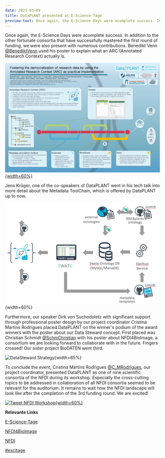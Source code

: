 ```yaml
---
date: 2021-03-09
title: DataPLANT presented at E-Science-Tage
preview-text: Once again, the E-Science Days were acomplete success. In addition to the other fortunate consortia that have successfully mastered the first round of funding, we were also present with numerous contributions. Benedikt Venn used his poster to explain what an ARC (Annotated Research Context) actually is. Jens Krüger, one of the co-speakers of DataPLANT went in his tech talk into more detail about the Metadata ToolChain, which is offered by DataPLANT up to now. Furthermore, our speaker Dirk ...
---
```


Once again, the E-Science Days were acomplete success. In addition to the other fortunate consortia that have successfully mastered the first round of funding, we were also present with numerous contributions. Benedikt Venn [@BenediktVenn](https://twitter.com/BenediktVenn) used his poster to explain what an ARC (Annotated Research Context) actually is. 

[![Annotated Research Context](/src/assets/images/news/DataPLANT-ARC-EST-kl.png "Annotated Research Context"){width=60%}](https://heibox.uni-heidelberg.de/d/0be3b8d9bda24aa09629/files/?p=%2FPoster%2FFostering%20the%20democratization%20of%20research%20data%20by%20using%20the%20Annotated%20Research%20Context%20(ARC)%20as%20practical%20implementation.pdf)

Jens Krüger, one of the co-speakers of DataPLANT went in his tech talk into more detail about the Metadata ToolChain, which is offered by DataPLANT up to now.

![Metadata Toolchain](/src/assets/images/news/Metadata-Toolchain.png "Metadata Toolchain"){width=60%}

Furthermore, our speaker Dirk von Suchodoletz with significant support through professional poster design by our project coordinator Cristina Martins Rodrigues placed DataPLANT on the winner's podium of the award winners with the poster about our Data Steward concept. First placed was Christian Schmidt [@SchmChristian](https://twitter.com/SchmChristian) with his poster about NFDI4BioImage, a consortium we are looking forward to collaborate with in the future. Fingers crossed! Our sister project BioDATEN went third.

![DataSteward Strategy](/src/assets/images/news/DataSeward-2nd.png "DataSteward Strategy"){width=65%}

To conclude the event, Cristina Martins Rodrigues [@C_MRodrigues](https://twitter.com/C_MRodrigues), our project coordinator, presented DataPLANT as one of nine scientific consortia of the NFDI during its workshop. Especially the cross-cutting topics to be addressed in collaboration of all NFDI consortia seemed to be relevant for the auditorium. It remains to wait how the NFDI landscape will look like after the completion of the 3rd funding round. We are excited!

[![Tweet NFDI Workshop](https://pbs.twimg.com/media/Evumw_RXAAEWgGq?format=jpg&name=small "Tweet NFDI Workshop"){width=60%}](https://twitter.com/NFDI_de/status/1367870367424012294)

**Relevante Links**

[E-Science-Tage](https://e-science-tage.de/)

[NFDI4BioImage](https://nfdi4bioimage.de/)

[NFDI](https://www.nfdi.de/)

[#escitage](https://twitter.com/hashtag/escitage?src=hashtag_click)


